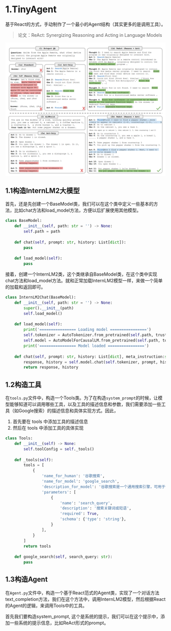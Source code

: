 # 1.TinyAgent
基于React的方式，手动制作了一个最小的Agent结构（其实更多的是调用工具）。
> 论文：ReAct: Synergizing Reasoning and Acting in Language Models
<div style="display: flex; justify-content: center;">
    <img src="./TinyAgent/images/React.png" style="width: 100%;">
</div>

## 1.1构造InternLM2大模型

首先，还是先创建一个BaseModel类，我们可以在这个类中定义一些基本的方法，比如chat方法和load_model方法，方便以后扩展使用其他模型。
```python
class BaseModel:
    def __init__(self, path: str = '') -> None:
        self.path = path

    def chat(self, prompt: str, history: List[dict]):
        pass

    def load_model(self):
        pass
```

接着，创建一个InternLM2类，这个类继承自BaseModel类，在这个类中实现chat方法和load_model方法。就和正常加载InternLM2模型一样，来做一个简单的加载和返回即可。

```python
class InternLM2Chat(BaseModel):
    def __init__(self, path: str = '') -> None:
        super().__init__(path)
        self.load_model()

    def load_model(self):
        print('================ Loading model ================')
        self.tokenizer = AutoTokenizer.from_pretrained(self.path, trust_remote_code=True)
        self.model = AutoModelForCausalLM.from_pretrained(self.path, torch_dtype=torch.float16, trust_remote_code=True).cuda().eval()
        print('================ Model loaded ================')

    def chat(self, prompt: str, history: List[dict], meta_instruction:str ='') -> str:
        response, history = self.model.chat(self.tokenizer, prompt, history, temperature=0.1, meta_instruction=meta_instruction)
        return response, history

```

## 1.2构造工具
在`tools.py`文件中，构造一个Tools类。为了在构造`system_prompt`的时候，让模型能够知道可以调用哪些工具，以及工具的描述信息和参数，我们需要添加一些工具（如Google搜索）的描述信息和具体实现方式。因此，
1. 首先要在 tools 中添加工具的描述信息
2. 然后在 tools 中添加工具的具体实现
```python
class Tools:
    def __init__(self) -> None:
        self.toolConfig = self._tools()
    
    def _tools(self):
        tools = [
            {
                'name_for_human': '谷歌搜索',
                'name_for_model': 'google_search',
                'description_for_model': '谷歌搜索是一个通用搜索引擎，可用于访问互联网、查询百科知识、了解时事新闻等。',
                'parameters': [
                    {
                        'name': 'search_query',
                        'description': '搜索关键词或短语',
                        'required': True,
                        'schema': {'type': 'string'},
                    }
                ],
            }
        ]
        return tools

    def google_search(self, search_query: str):
        pass
```

## 1.3构造Agent
在`Agent.py`文件中，构造一个基于React范式的Agent类，实现了一个对话方法text_completion方法，我们在这个方法中，调用InternLM2模型，然后根据React的Agent的逻辑，来调用Tools中的工具。

首先我们要构造system_prompt, 这个是系统的提示，我们可以在这个提示中，添加一些系统的提示信息，比如ReAct形式的prompt。

